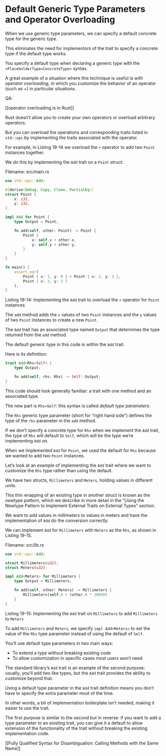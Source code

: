 # Default Generic Type Parameters and Operator Overloading

When we use generic type parameters, we can specify a default concrete type for the generic type.

This eliminates the need for implementors of the trait to specify a concrete type if the default type works.

You specify a default type when declaring a generic type with the `<PlaceholderType=ConcreteType>` syntax.



A great example of a situation where this technique is useful is with *operator overloading*, in which you customize the behavior of an operator (such as +) in particular situations.

QA:

[[operator overloading is in Rust]]


Rust doesn’t allow you to create your own operators or overload arbitrary operators.

But you can overload the operations and corresponding traits listed in `std::ops` by implementing the traits associated with the operator.

For example, in Listing 19-14 we overload the `+` operator to add two `Point` instances together.

We do this by implementing the `Add` trait on a `Point` struct:

Filename: src/main.rs

```rust
use std::ops::Add;

#[derive(Debug, Copy, Clone, PartialEq)]
struct Point {
    x: i32,
    y: i32,
}

impl Add for Point {
    type Output = Point;

    fn add(self, other: Point) -> Point {
        Point {
            x: self.x + other.x,
            y: self.y + other.y,
        }
    }
}

fn main() {
    assert_eq!(
        Point { x: 1, y: 0 } + Point { x: 2, y: 3 },
        Point { x: 3, y: 3 }
    );
}
```

Listing 19-14: Implementing the `Add` trait to overload the `+` operator for `Point` instances


The `add` method adds the `x` values of two `Point` instances and the `y` values of two `Point` instances to create a new `Point`.

The `Add` trait has an associated type named `Output` that determines the type returned from the `add` method.



The default generic type in this code is within the `Add` trait.

Here is its definition:

```rust
trait Add<Rhs=Self> {
    type Output;

    fn add(self, rhs: Rhs) -> Self::Output;
}
```

This code should look generally familiar: a trait with one method and an associated type.

The new part is `Rhs=Self`: this syntax is called *default type parameters*.

The `Rhs` generic type parameter (short for “right hand side”) defines the type of the `rhs` parameter in the `add` method.

If we don’t specify a concrete type for `Rhs` when we implement the `Add` trait, the type of `Rhs` will default to `Self`, which will be the type we’re implementing `Add` on.



When we implemented `Add` for `Point`, we used the default for `Rhs` because we wanted to add two `Point` instances.

Let’s look at an example of implementing the `Add` trait where we want to customize the `Rhs` type rather than using the default.



We have two structs, `Millimeters` and `Meters`, holding values in different units.

This thin wrapping of an existing type in another struct is known as the *newtype pattern*, which we describe in more detail in the “Using the Newtype Pattern to Implement External Traits on External Types” section.

We want to add values in millimeters to values in meters and have the implementation of `Add` do the conversion correctly.

We can implement `Add` for `Millimeters` with `Meters` as the `Rhs`, as shown in Listing 19-15.



Filename: src/lib.rs

```rust
use std::ops::Add;

struct Millimeters(u32);
struct Meters(u32);

impl Add<Meters> for Millimeters {
    type Output = Millimeters;

    fn add(self, other: Meters) -> Millimeters {
        Millimeters(self.0 + (other.0 * 1000))
    }
}
```

Listing 19-15: Implementing the `Add` trait on `Millimeters` to add `Millimeters` to `Meters`

To add `Millimeters` and `Meters`, we specify `impl Add<Meters>` to set the value of the `Rhs` type parameter instead of using the default of `Self`.


You’ll use default type parameters in two main ways:

- To extend a type without breaking existing code
- To allow customization in specific cases most users won’t need


The standard library’s `Add` trait is an example of the second purpose: usually, you’ll add two like types, but the `Add` trait provides the ability to customize beyond that.

Using a default type parameter in the `Add` trait definition means you don’t have to specify the extra parameter most of the time.

In other words, a bit of implementation boilerplate isn’t needed, making it easier to use the trait.



The first purpose is similar to the second but in reverse: if you want to add a type parameter to an existing trait, you can give it a default to allow extension of the functionality of the trait without breaking the existing implementation code.



[[Fully Qualified Syntax for Disambiguation: Calling Methods with the Same Name]]
